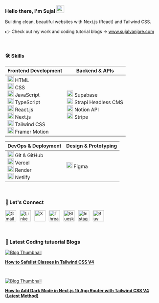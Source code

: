 ### Hello there, I'm Sujal <img src="https://media.giphy.com/media/hvRJCLFzcasrR4ia7z/giphy.gif" width="25px" height="25px">

Building clean, beautiful websites with Next.js (React) and Tailwind CSS.

👉 Check out my work and coding tutorial blogs → www.sujalvanjare.com

<br>

### 🛠️ Skills  
| **Frontend Development** | **Backend & APIs** |
|--------------------------|-------------------|
| [<img src="https://www.svgrepo.com/show/452228/html-5.svg" width="20" height="20" alt="HTML5"/>](https://developer.mozilla.org/en-US/docs/Web/HTML) HTML  <br> [<img src="https://upload.wikimedia.org/wikipedia/commons/a/ab/Official_CSS_Logo.svg" width="20" height="20" alt="CSS3"/>](https://developer.mozilla.org/en-US/docs/Web/CSS) CSS  <br> [<img src="https://www.svgrepo.com/show/353925/javascript.svg" width="20" height="20" alt="JavaScript"/>](https://developer.mozilla.org/en-US/docs/Web/JavaScript) JavaScript  <br> [<img src="https://www.svgrepo.com/show/354478/typescript-icon.svg" width="20" height="20" alt="TypeScript"/>](https://www.typescriptlang.org/) TypeScript  <br> [<img src="https://cdn.simpleicons.org/react/61DAFB" width="20" height="20" alt="React"/>](https://reactjs.org/) React.js  <br> [<img src="https://s3-us-west-2.amazonaws.com/public.notion-static.com/36c73a92-668a-4962-9217-c49ab648729a/next-js.svg" width="20" height="20" alt="Next.js"/>](https://nextjs.org/) Next.js   <br> [<img src="https://www.svgrepo.com/show/374118/tailwind.svg" width="20" height="20" alt="Tailwind CSS"/>](https://tailwindcss.com/) Tailwind CSS  <br> [<img src="https://s3-us-west-2.amazonaws.com/public.notion-static.com/1c2a0105-efaf-405e-8577-e5521f2fe781/motion.svg" width="20" height="20" alt="Framer Motion"/>](https://www.framer.com/motion/) Framer Motion | [<img src="https://s3-us-west-2.amazonaws.com/public.notion-static.com/20657b4e-8f38-4be7-9ee5-d6e6934fa1dc/supabase.svg" width="20" height="20" alt="Supabase"/>](https://supabase.com/) Supabase  <br> [<img src="https://www.svgrepo.com/show/354399/strapi-icon.svg" width="20" height="20" alt="Strapi"/>](https://strapi.io/) Strapi Headless CMS  <br> [<img src="https://s3-us-west-2.amazonaws.com/public.notion-static.com/072bbd9f-a3e6-44f1-a595-f0d953f0d3c9/notion.svg" width="20" height="20" alt="Notion"/>](https://notion.so/) Notion API  <br> [<img src="https://www.svgrepo.com/show/452108/stripe.svg" width="20" height="20" alt="Stripe"/>](https://stripe.com/) Stripe |

| **DevOps & Deployment** | **Design & Prototyping** |
|------------------------|-------------------------|
| [<img src="https://s3-us-west-2.amazonaws.com/public.notion-static.com/c994981f-a2a5-463f-a5ad-76afe7b069d2/github.svg" width="20" height="20" alt="GitHub"/>](https://github.com/) Git & GitHub  <br> [<img src="https://s3-us-west-2.amazonaws.com/public.notion-static.com/2a751613-7f4e-40f8-a509-c34171a1ff5d/vercel.svg" width="20" height="20" alt="Vercel"/>](https://vercel.com/) Vercel  <br> [<img src="https://s3-us-west-2.amazonaws.com/public.notion-static.com/263d5526-c0d1-406b-bb63-4b0d5cdad29e/render.svg" width="20" height="20" alt="Render"/>](https://render.com/) Render  <br> [<img src="https://cdn.simpleicons.org/netlify/00C7B7" width="20" height="20" alt="Netlify"/>](https://netlify.com/) Netlify | [<img src="https://www.svgrepo.com/show/354987/figma.svg" width="20" height="20" alt="Figma"/>](https://figma.com/) Figma |

<br>

### 🔗 Let's Connect
[<img src="https://www.svgrepo.com/show/381000/new-logo-gmail.svg" height="36" alt="Gmail" />](mailto:sujalvanjaredev@gmail.com) &nbsp;
[<img src="https://upload.wikimedia.org/wikipedia/commons/8/81/LinkedIn_icon.svg" height="36" alt="LinkedIn" />](https://www.linkedin.com/in/sujal-vanjare) &nbsp;
[<img src="https://upload.wikimedia.org/wikipedia/commons/5/5a/X_icon_2.svg" height="36" alt="X" />](https://x.com/sujal_vanjare) &nbsp;
[<img src="https://upload.wikimedia.org/wikipedia/commons/0/01/Threads_%28app%29.svg" height="36" alt="Threads" />](https://www.threads.com/@sujal_.160) &nbsp;
[<img src="https://upload.wikimedia.org/wikipedia/commons/7/7a/Bluesky_Logo.svg" height="36" alt="Bluesky" />](https://bsky.app/profile/sujal-160.bsky.social) &nbsp;
[<img src="https://www.svgrepo.com/show/452229/instagram-1.svg" height="36" alt="Instagram" />](https://www.instagram.com/sujal_.160/) &nbsp;
[<img src="https://cdn.buymeacoffee.com/uploads/project_updates/2023/12/08f1cf468ace518fc8cc9e352a2e613f.png" height="36" alt="Buy Me a Coffee" />](https://buymeacoffee.com/sujal_vanjare)

<br>

### 📑 Latest Coding tutuorial Blogs  
[![Blog Thumbnail](https://res.cloudinary.com/drzcgtzx8/image/upload/c_scale,w_500/v1740045680/portfolio/blog/iooblv4emhxchpa9o5c7.png)](https://www.sujalvanjare.com/blog/safelist-classes-tailwind-css-v4)

**[How to Safelist Classes in Tailwind CSS V4](https://www.sujalvanjare.com/blog/safelist-classes-tailwind-css-v4)**  

<br>

[![Blog Thumbnail](https://res.cloudinary.com/drzcgtzx8/image/upload/c_scale,w_500/v1740837389/portfolio/blog/oo12fmjzvemmk1dgoavk.png)](https://www.sujalvanjare.com/blog/dark-mode-nextjs15-tailwind-v4)

**[How to Add Dark Mode in Next.js 15 App Router with Tailwind CSS V4 (Latest Method)](https://www.sujalvanjare.com/blog/dark-mode-nextjs15-tailwind-v4)**  



